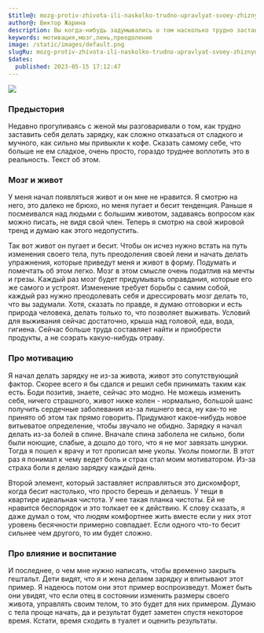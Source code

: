 ```yaml
---
$title@: mozg-protiv-zhivota-ili-naskolko-trudno-upravlyat-svoey-zhiznyu
author@: Виктор Жарина
description: Вы когда-нибудь задумывались о том насколько трудно заставить себя делать что-нибудь.
keywords: мотивация,мозг,лень,преодоление
image: /static/images/default.png
slugRu: mozg-protiv-zhivota-ili-naskolko-trudno-upravlyat-svoey-zhiznyu
$dates:
  published: 2023-05-15 17:12:47
---
```


<img src="https://viktor.zharina.info/static/images/brainandstomach/brainnstomach.jpg" />

<h3>Предыстория</h3>
Недавно прогуливаясь с женой мы разговаривали о том, как трудно заставить себя делать зарядку, как сложно отказаться от сладкого и мучного, как сильно мы привыкли к кофе. Сказать самому себе, что больше не ем сладкое, очень просто, гораздо труднее воплотить это в реальность. Текст об этом.

<h3>Мозг и живот</h3>
У меня начал появляться живот и он мне не нравится. Я смотрю на него, это далеко не брюхо, но меня пугает и бесит тенденция. Раньше я посмеивался над людьми с большим животом, задаваясь вопросом как можно писать, не видя свой член. Теперь я смотрю на свой жировой тренд и думаю как этого недопустить. 

Так вот живот он пугает и бесит. Чтобы он исчез нужно встать на путь изменения своего тела, путь преодоления своей лени и начать делать упражнения, которые приведут меня и живот в форму. Подумать и помечтать об этом легко. Мозг в этом смысле очень податлив на мечты и грезы. Каждый раз мозг будет придумывать оправдания, которые его же самого и устроят. Изменение требует борьбы с самим собой, каждый раз нужно преодолевать себя и дрессировать мозг делать то, что вы задумали. Хотя, сказать по правде, я думаю отговорки и есть природа человека, делать только то, что позволяет выживать. Условий для выживания сейчас достаточно, крыша над головой, еда, вода, гигиена. Сейчас больше труда составляет найти и приобрести продукты, а не соэрать какую-нибудь отраву.

<h3>Про мотивацию</h3>
Я начал делать зарядку не из-за живота, живот это сопутствующий фактор. Скорее всего я бы сдался и решил себя принимать таким как есть. Боди позитив, знаете, сейчас это модно. Не можешь изменить себя, ничего страшного, живот ниже колен - нормально, большой шанс получить сердечные заболевания из-за лишнего веса, ну как-то не принято об этом так прямо говорить. Придумают какое-нибудь новое витьеватое определение, чтобы звучало не обидно.
Зарядку я начал делать из-за болей в спине. Вначале спина заболела не сильно, боли были ноющие, слабые, а дошло до того, что я не мог завязать шнурки. Тогда я пошел к врачу и тот прописал мне уколы. Уколы помогли. В этот раз я понимал к чему ведет боль и страх стал моим мотиватором. Из-за страха боли я делаю зарядку каждый день. 

Второй элемент, который заставляет исправляться это дискомфорт, когда бесит настолько, что просто берешь и делаешь. У тещи в квартире идеальная чистота. У нее такая планка чистоты. Ей не нравится беспорядок и это толкает ее к действию. К слову сказать, я даже думал о том, что людям комфортнее жить вместе если у них этот уровень бесячности примерно совпадает. Если одного что-то бесит сильнее чем другого, то им будет сложно.

<h3>Про влияние и воспитание</h3>
И последнее, о чем мне нужно написать, чтобы временно закрыть гештальт.  Дети видят, что я и жена делаем зарядку и впитывают этот пример. Я надеюсь потом они этот пример воспроизведут. Может быть они увидят, что если отец в состоянии изменить размеры своего живота, управлять своим телом, то это будет для них примером. Думаю с тела проще начать, да и результат будет заметен спустя некоторое время. Кстати, время сходить в туалет и оценить результаты.